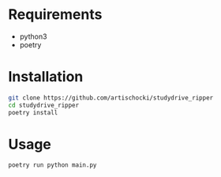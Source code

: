 # Requirements
- python3
- poetry

# Installation
```bash
git clone https://github.com/artischocki/studydrive_ripper
cd studydrive_ripper
poetry install
```

# Usage
```bash
poetry run python main.py
```
